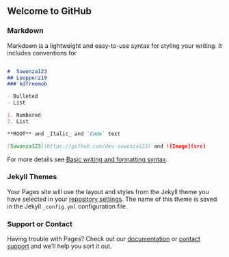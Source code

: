 ## Welcome to GitHub 

### Markdown

Markdown is a lightweight and easy-to-use syntax for styling your writing. It includes conventions for

```markdown

#  Suwonza123
## Loopperz19
### kdfreemob

- Bulleted
- List

1. Numbered
2. List

**ROOT** and _Italic_ and `Code` text

[Suwonza123](https://github.com/dev-suwonza123) and ![Image](src)
```

For more details see [Basic writing and formatting syntax](https://docs.github.com/en/github/writing-on-github/getting-started-with-writing-and-formatting-on-github/basic-writing-and-formatting-syntax).

### Jekyll Themes

Your Pages site will use the layout and styles from the Jekyll theme you have selected in your [repository settings](https://github.com/dev-suwonza123/way-back-home/settings/pages). The name of this theme is saved in the Jekyll `_config.yml` configuration file.

### Support or Contact

Having trouble with Pages? Check out our [documentation](https://docs.github.com/categories/github-pages-basics/) or [contact support](https://support.github.com/contact) and we’ll help you sort it out.
